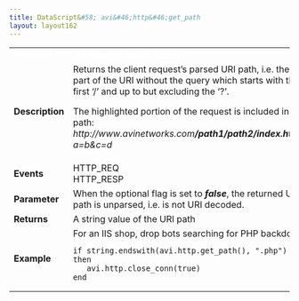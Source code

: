 ```yaml
---
title: DataScript&#58; avi&#46;http&#46;get_path
layout: layout162
---
```

<table class="table table-hover table table-bordered table-hover">  
<tbody>       
<tr>   
<td><span style="color: white; font-size: medium;"><strong>Function</strong></span></td>
<td><span style="color: white;"><b>avi.http.get_path( [false] )</b></span></td>
</tr>
<tr>   
<td><span style="font-size: medium;"><strong>Description</strong></span></td>
<td>Returns the client request’s parsed URI path, i.e. the part of the URI without the query which starts with the first ‘/’ and up to but excluding the ‘?’.<p></p> <p>The highlighted portion of the request is included in the path:<br> <em>http://www.avinetworks.com<strong>/path1/path2/index.html</strong>?a=b&amp;c=d</em></p></td>
</tr>
<tr>   
<td><span style="font-size: medium;"><strong>Events</strong></span></td>
<td>HTTP_REQ<br> HTTP_RESP</td>
</tr>
<tr>   
<td><span style="font-size: medium;"><strong>Parameter</strong></span></td>
<td>When the optional flag is set to <strong><em>false</em></strong>, the returned URI path is unparsed, i.e. is not URI decoded.</td>
</tr>
<tr>   
<td><span style="font-size: medium;"><strong>Returns</strong></span></td>
<td>A string value of the URI path</td>
</tr>
<tr>   
<td><span style="font-size: medium;"><strong>Example</strong></span></td>
<td>For an IIS shop, drop bots searching for PHP backdoors<br> 
<!-- Crayon Syntax Highlighter v2.7.1 --> <pre><code class="language-lua">if string.endswith(avi.http.get_path(), ".php") then
   avi.http.close_conn(true)
end</code></pre> 
<!-- [Format Time: 0.0017 seconds] --></td>
</tr>
</tbody>
</table> 